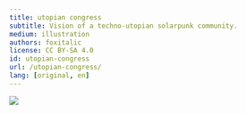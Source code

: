 ```yaml
---
title: utopian congress
subtitle: Vision of a techno-utopian solarpunk community.
medium: illustration
authors: foxitalic
license: CC BY-SA 4.0
id: utopian-congress
url: /utopian-congress/
lang: [original, en]
---
```


<img src="/utopian-congress/wimmelbild.png" />
